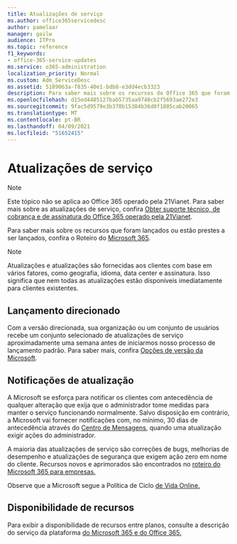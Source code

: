 ```yaml
---
title: Atualizações de serviço
ms.author: office365servicedesc
author: pamelaar
manager: gailw
audience: ITPro
ms.topic: reference
f1_keywords:
- office-365-service-updates
ms.service: o365-administration
localization_priority: Normal
ms.custom: Adm_ServiceDesc
ms.assetid: 5189063a-f835-40e1-bdb8-e3dd4ecb3323
description: Para saber mais sobre os recursos do Office 365 que foram lançados ou estão prestes a ser lançados, confira o Roteiro do Microsoft 365.
ms.openlocfilehash: d15ed4485127bab5735aa9748cb2f5693ae272e3
ms.sourcegitcommit: 9fac5d9579e3b370b15384b36d0f1805cab20065
ms.translationtype: MT
ms.contentlocale: pt-BR
ms.lasthandoff: 04/09/2021
ms.locfileid: "51652415"
---
```

# <a name="service-updates"></a>Atualizações de serviço

> [!NOTE]
> Este tópico não se aplica ao Office 365 operado pela 21Vianet. Para saber mais sobre as atualizações de serviço, confira [Obter suporte técnico, de cobrança e de assinatura do Office 365 operado pela 21Vianet](/microsoft-365/admin/contact-support-for-business-products). 
  
Para saber mais sobre os recursos que foram lançados ou estão prestes a ser lançados, confira o Roteiro do [Microsoft 365](https://go.microsoft.com/fwlink/?LinkId=509914).
  
> [!NOTE]
> Atualizações e atualizações são fornecidas aos clientes com base em vários fatores, como geografia, idioma, data center e assinatura. Isso significa que nem todas as atualizações estão disponíveis imediatamente para clientes existentes. 
  
## <a name="targeted-release"></a>Lançamento direcionado

Com a versão direcionada, sua organização ou um conjunto de usuários recebe um conjunto selecionado de atualizações de serviço aproximadamente uma semana antes de iniciarmos nosso processo de lançamento padrão. Para saber mais, confira [Opções de versão da Microsoft](/office365/admin/manage/release-options-in-office-365). 
  
## <a name="update-notifications"></a>Notificações de atualização

A Microsoft se esforça para notificar os clientes com antecedência de qualquer alteração que exija que o administrador tome medidas para manter o serviço funcionando normalmente. Salvo disposição em contrário, a Microsoft vai fornecer notificações com, no mínimo, 30 dias de antecedência através do [Centro de Mensagens](/office365/admin/manage/message-center), quando uma atualização exigir ações do administrador. 
  
A maioria das atualizações de serviço são correções de bugs, melhorias de desempenho e atualizações de segurança que exigem ação zero em nome do cliente. Recursos novos e aprimorados são encontrados no [roteiro do Microsoft 365 para empresas.](https://roadmap.office.com/)
  
Observe que a Microsoft segue a Política de Ciclo [de Vida Online.](https://support.microsoft.com/lifecycle#gp/osslpolicy)
  
## <a name="feature-availability"></a>Disponibilidade de recursos

Para exibir a disponibilidade de recursos entre planos, consulte a descrição do serviço da plataforma [do Microsoft 365 e do Office 365.](office-365-platform-service-description.md)
